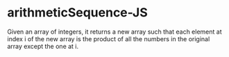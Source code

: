 # arithmeticSequence-JS
Given an array of integers, it returns a new array such that each element at index i of the new array 
is the product of all the numbers in the original array except the one at i.
